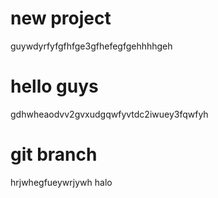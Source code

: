 # new project
guywdyrfyfgfhfge3gfhefegfgehhhhgeh

# hello guys
gdhwheaodvv2gvxudgqwfyvtdc2iwuey3fqwfyh

# git branch
hrjwhegfueywrjywh
halo